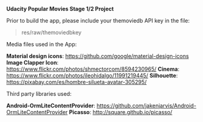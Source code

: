**Udacity Popular Movies Stage 1/2 Project**

Prior to build the app, please include your themoviedb API key in the file: 

>  res/raw/themoviedbkey


Media files  used in the App:

**Material design icons**: https://github.com/google/material-design-icons
**Image Clapper Icon**: https://www.flickr.com/photos/shmectorcom/8594230965/
**Cinema**: https://www.flickr.com/photos/ileohidalgo/11991219445/
**Silhouette**: https://pixabay.com/es/hombre-silueta-avatar-305295/

Third party libraries used:

**Android-OrmLiteContentProvider**: https://github.com/jakenjarvis/Android-OrmLiteContentProvider
**Picasso**: http://square.github.io/picasso/
